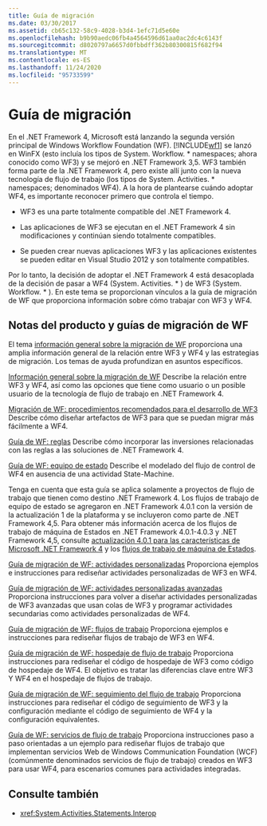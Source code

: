 ```yaml
---
title: Guía de migración
ms.date: 03/30/2017
ms.assetid: cb65c132-58c9-4028-b3d4-1efc71d5e60e
ms.openlocfilehash: b9b90aedc06fb4a4564596d61aa0ac2dc4c6143f
ms.sourcegitcommit: d8020797a6657d0fbbdff362b80300815f682f94
ms.translationtype: MT
ms.contentlocale: es-ES
ms.lasthandoff: 11/24/2020
ms.locfileid: "95733599"
---
```

# <a name="migration-guidance"></a>Guía de migración

En el .NET Framework 4, Microsoft está lanzando la segunda versión principal de Windows Workflow Foundation (WF). [!INCLUDE[wf1](../../../includes/wf1-md.md)] se lanzó en WinFX (esto incluía los tipos de System. Workflow. \* namespaces; ahora conocido como WF3) y se mejoró en .NET Framework 3,5. WF3 también forma parte de la .NET Framework 4, pero existe allí junto con la nueva tecnología de flujo de trabajo (los tipos de System. Activities. \* namespaces; denominados WF4). A la hora de plantearse cuándo adoptar WF4, es importante reconocer primero que controla el tiempo.

- WF3 es una parte totalmente compatible del .NET Framework 4.

- Las aplicaciones de WF3 se ejecutan en el .NET Framework 4 sin modificaciones y continúan siendo totalmente compatibles.

- Se pueden crear nuevas aplicaciones WF3 y las aplicaciones existentes se pueden editar en Visual Studio 2012 y son totalmente compatibles.

 Por lo tanto, la decisión de adoptar el .NET Framework 4 está desacoplada de la decisión de pasar a WF4 (System. Activities. \* ) de WF3 (System. Workflow. \* ). En este tema se proporcionan vínculos a la guía de migración de WF que proporciona información sobre cómo trabajar con WF3 y WF4.

## <a name="wf-migration-white-papers-and-cookbooks"></a>Notas del producto y guías de migración de WF

 El tema [información general sobre la migración de WF](/previous-versions/appfabric/ff383417(v=azure.10)) proporciona una amplia información general de la relación entre WF3 y WF4 y las estrategias de migración. Los temas de ayuda profundizan en asuntos específicos.

 [Información general sobre la migración de WF](/previous-versions/appfabric/ff383417(v=azure.10)) Describe la relación entre WF3 y WF4, así como las opciones que tiene como usuario o un posible usuario de la tecnología de flujo de trabajo en .NET Framework 4.

 [Migración de WF: procedimientos recomendados para el desarrollo de WF3](/previous-versions/appfabric/ff383417(v=azure.10)) Describe cómo diseñar artefactos de WF3 para que se puedan migrar más fácilmente a WF4.

 [Guía de WF: reglas](/previous-versions/appfabric/ff383417(v=azure.10)) Describe cómo incorporar las inversiones relacionadas con las reglas a las soluciones de .NET Framework 4.

 [Guía de WF: equipo de estado](/previous-versions/appfabric/ff383417(v=azure.10)) Describe el modelado del flujo de control de WF4 en ausencia de una actividad State-Machine.

 Tenga en cuenta que esta guía se aplica solamente a proyectos de flujo de trabajo que tienen como destino .NET Framework 4. Los flujos de trabajo de equipo de estado se agregaron en .NET Framework 4.0.1 con la versión de la actualización 1 de la plataforma y se incluyeron como parte de .NET Framework 4,5. Para obtener más información acerca de los flujos de trabajo de máquina de Estados en .NET Framework 4.0.1-4.0.3 y .NET Framework 4,5, consulte [actualización 4.0.1 para las características de Microsoft .NET Framework 4](/previous-versions/dotnet/netframework-4.0/hh290669(v=vs.100)) y los [flujos de trabajo de máquina de Estados](state-machine-workflows.md).

 [Guía de migración de WF: actividades personalizadas](/previous-versions/appfabric/ff383417(v=azure.10)) Proporciona ejemplos e instrucciones para rediseñar actividades personalizadas de WF3 en WF4.

 [Guía de migración de WF: actividades personalizadas avanzadas](/previous-versions/appfabric/ff383417(v=azure.10)) Proporciona instrucciones para volver a diseñar actividades personalizadas de WF3 avanzadas que usan colas de WF3 y programar actividades secundarias como actividades personalizadas de WF4.

 [Guía de migración de WF: flujos de trabajo](/previous-versions/appfabric/ff383417(v=azure.10)) Proporciona ejemplos e instrucciones para rediseñar flujos de trabajo de WF3 en WF4.

 [Guía de migración de WF: hospedaje de flujo de trabajo](/previous-versions/appfabric/ff383417(v=azure.10)) Proporciona instrucciones para rediseñar el código de hospedaje de WF3 como código de hospedaje de WF4. El objetivo es tratar las diferencias clave entre WF3 Y WF4 en el hospedaje de flujos de trabajo.

 [Guía de migración de WF: seguimiento del flujo de trabajo](/previous-versions/appfabric/ff383417(v=azure.10)) Proporciona instrucciones para rediseñar el código de seguimiento de WF3 y la configuración mediante el código de seguimiento de WF4 y la configuración equivalentes.

 [Guía de WF: servicios de flujo de trabajo](/previous-versions/appfabric/ff383417(v=azure.10)) Proporciona instrucciones paso a paso orientadas a un ejemplo para rediseñar flujos de trabajo que implementan servicios Web de Windows Communication Foundation (WCF) (comúnmente denominados servicios de flujo de trabajo) creados en WF3 para usar WF4, para escenarios comunes para actividades integradas.

## <a name="see-also"></a>Consulte también

- <xref:System.Activities.Statements.Interop>

